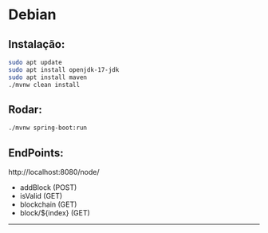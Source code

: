 # Debian
## Instalação:
```bash
sudo apt update
sudo apt install openjdk-17-jdk
sudo apt install maven
./mvnw clean install
```
## Rodar:
```bash
./mvnw spring-boot:run
```

## EndPoints:
http://localhost:8080/node/
- addBlock (POST)
- isValid (GET)
- blockchain (GET)
- block/${index} (GET)

---